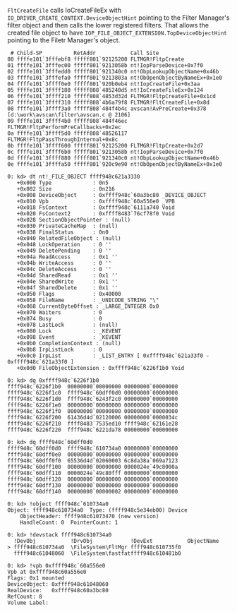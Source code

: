 

```FltCreateFile``` calls IoCreateFileEx with ```IO_DRIVER_CREATE_CONTEXT.DeviceObjectHint``` pointing to the Filter Manager's filter object and then calls the lower registered filters. That allows the created file object to have ```IOP_FILE_OBJECT_EXTENSION.TopDeviceObjectHint``` pointing to the Filetr Manager's object.

```
 # Child-SP          RetAddr           Call Site
00 ffffe101`3fffebf8 fffff801`92125200 FLTMGR!FltpCreate
01 ffffe101`3fffec00 fffff801`9213058b nt!IopParseDevice+0x7f0
02 ffffe101`3fffedd0 fffff801`921340c0 nt!ObpLookupObjectName+0x46b
03 ffffe101`3fffefa0 fffff801`9213803a nt!ObOpenObjectByNameEx+0x1e0
04 ffffe101`3ffff0e0 fffff801`920b0eb4 nt!IopCreateFile+0x3aa
05 ffffe101`3ffff180 fffff808`485240d5 nt!IoCreateFileEx+0x124
06 ffffe101`3ffff210 fffff808`4853d32d FLTMGR!FltpCreateFile+0x1cd
07 ffffe101`3ffff310 fffff808`4b6a79f8 FLTMGR!FltCreateFile+0x8d
08 ffffe101`3ffff3a0 fffff808`484f4b4c avscan!AvPreCreate+0x378 [d:\work\avscan\filter\avscan.c @ 2106]
09 ffffe101`3ffff4b0 fffff808`484f46ec FLTMGR!FltpPerformPreCallbacks+0x2ec
0a ffffe101`3ffff5d0 fffff808`48526117 FLTMGR!FltpPassThroughInternal+0x8c
0b ffffe101`3ffff600 fffff801`92125200 FLTMGR!FltpCreate+0x2d7
0c ffffe101`3ffff6b0 fffff801`9213058b nt!IopParseDevice+0x7f0
0d ffffe101`3ffff880 fffff801`921340c0 nt!ObpLookupObjectName+0x46b
0e ffffe101`3ffffa50 fffff801`920c9e90 nt!ObOpenObjectByNameEx+0x1e0

0: kd> dt nt!_FILE_OBJECT ffff948c621a3330
   +0x000 Type             : 0n5
   +0x002 Size             : 0n216
   +0x008 DeviceObject     : 0xffff948c`60a3bc80 _DEVICE_OBJECT
   +0x010 Vpb              : 0xffff948c`60a556e0 _VPB
   +0x018 FsContext        : 0xffff948c`6111a740 Void
   +0x020 FsContext2       : 0xffff8483`76cf78f0 Void
   +0x028 SectionObjectPointer : (null) 
   +0x030 PrivateCacheMap  : (null) 
   +0x038 FinalStatus      : 0n0
   +0x040 RelatedFileObject : (null) 
   +0x048 LockOperation    : 0 ''
   +0x049 DeletePending    : 0 ''
   +0x04a ReadAccess       : 0x1 ''
   +0x04b WriteAccess      : 0 ''
   +0x04c DeleteAccess     : 0 ''
   +0x04d SharedRead       : 0x1 ''
   +0x04e SharedWrite      : 0x1 ''
   +0x04f SharedDelete     : 0x1 ''
   +0x050 Flags            : 0x40000
   +0x058 FileName         : _UNICODE_STRING "\"
   +0x068 CurrentByteOffset : _LARGE_INTEGER 0x0
   +0x070 Waiters          : 0
   +0x074 Busy             : 0
   +0x078 LastLock         : (null) 
   +0x080 Lock             : _KEVENT
   +0x098 Event            : _KEVENT
   +0x0b0 CompletionContext : (null) 
   +0x0b8 IrpListLock      : 0
   +0x0c0 IrpList          : _LIST_ENTRY [ 0xffff948c`621a33f0 - 0xffff948c`621a33f0 ]
   +0x0d0 FileObjectExtension : 0xffff948c`6226f1b0 Void
   
0: kd> dq 0xffff948c`6226f1b0
ffff948c`6226f1b0  00000000`00000000 00000000`00000000
ffff948c`6226f1c0  ffff948c`60dff0d0 00000000`00000000
ffff948c`6226f1d0  ffff948c`6243f2c0 00000000`00000000
ffff948c`6226f1e0  00000000`00000000 00000000`00000000
ffff948c`6226f1f0  00000000`00000000 00000000`00000000
ffff948c`6226f200  61436d4d`02120006 00000000`0000034c
ffff948c`6226f210  ffff8483`7535ed10 ffff948c`62161e28
ffff948c`6226f220  ffff948c`6221da78 00000000`00000000

0: kd> dq ffff948c`60dff0d0
ffff948c`60dff0d0  ffff948c`610734a0 00000000`00000000
ffff948c`60dff0e0  00000000`00000000 00000000`00000000
ffff948c`60dff0f0  65536d4d`02060003 6c8da38a`069a7123
ffff948c`60dff100  00000000`00000000 0000024e`49c8000a
ffff948c`60dff110  0000024e`49c80fff 00000000`00000000
ffff948c`60dff120  00000000`00000000 00000000`00000000
ffff948c`60dff130  00000000`00000000 00000000`00000000
ffff948c`60dff140  00000000`00000002 00000000`00000000

0: kd> !object ffff948c`610734a0
Object: ffff948c610734a0  Type: (ffff948c5e34eb00) Device
    ObjectHeader: ffff948c61073470 (new version)
    HandleCount: 0  PointerCount: 1
    
0: kd> !devstack ffff948c610734a0
  !DevObj           !DrvObj            !DevExt           ObjectName
> ffff948c610734a0  \FileSystem\FltMgr ffff948c610735f0  
  ffff948c61048060  \FileSystem\fastfatffff948c610481b0 
  
0: kd> !vpb 0xffff948c`60a556e0
Vpb at 0xffff948c60a556e0
Flags: 0x1 mounted 
DeviceObject: 0xffff948c61048060
RealDevice:   0xffff948c60a3bc80
RefCount: 8
Volume Label: 
```
